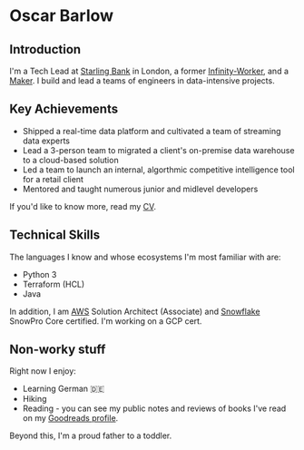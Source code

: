 # Oscar Barlow

## Introduction
I'm a Tech Lead at [Starling Bank](https://www.starlingbank.com/) in London, a former [Infinity-Worker](https://www.infinityworks.com/), and a [Maker](https://makers.tech/). I build and lead a teams of engineers in data-intensive projects.

## Key Achievements
* Shipped a real-time data platform and cultivated a team of streaming data experts
* Lead a 3-person team to migrated a client's on-premise data warehouse to a cloud-based solution
* Led a team to launch an internal, algorthmic competitive intelligence tool for a retail client
* Mentored and taught numerous junior and midlevel developers

If you'd like to know more, read my [CV](https://github.com/oscar-barlow/CV).

## Technical Skills
The languages I know and whose ecosystems I'm most familiar with are:

* Python 3
* Terraform (HCL)
* Java

In addition, I am [AWS](https://aws.amazon.com/) Solution Architect (Associate) and [Snowflake](https://www.snowflake.com/) SnowPro Core certified. I'm working on a GCP cert.

## Non-worky stuff
Right now I enjoy:
* Learning German :de:
* Hiking
* Reading - you can see my public notes and reviews of books I've read on my [Goodreads profile](https://www.goodreads.com/user/show/88872855-oscar-barlow).

Beyond this, I'm a proud father to a toddler.
